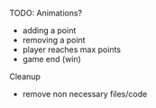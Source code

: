 TODO: 
Animations?
- adding a point
- removing a point
- player reaches max points
- game end (win)

Cleanup
- remove non necessary files/code




